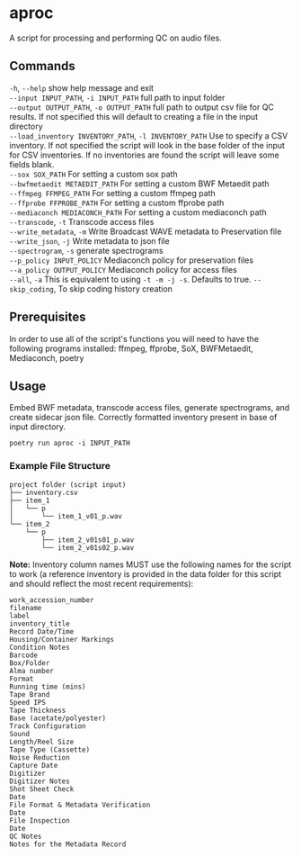# aproc
A script for processing and performing QC on audio files.

## Commands
`-h`, `--help`            show help message and exit   
`--input INPUT_PATH`, `-i INPUT_PATH`
                      full path to input folder   
`--output OUTPUT_PATH`, `-o OUTPUT_PATH`
                      full path to output csv file for QC results. If not specified this will default to creating a file in the input directory   
`--load_inventory INVENTORY_PATH`, `-l INVENTORY_PATH`
                      Use to specify a CSV inventory. If not specified the script will look in the base folder of the input for CSV inventories. If no inventories are found the script will leave some fields blank.   
`--sox SOX_PATH`        For setting a custom sox path   
`--bwfmetaedit METAEDIT_PATH`
                      For setting a custom BWF Metaedit path   
`--ffmpeg FFMPEG_PATH`  For setting a custom ffmpeg path   
`--ffprobe FFPROBE_PATH`
                      For setting a custom ffprobe path   
`--mediaconch MEDIACONCH_PATH`
                      For setting a custom mediaconch path   
`--transcode`, `-t`       Transcode access files   
`--write_metadata`, `-m`  Write Broadcast WAVE metadata to Preservation file   
`--write_json`, `-j`      Write metadata to json file   
`--spectrogram`, `-s`     generate spectrograms   
`--p_policy INPUT_POLICY`
                      Mediaconch policy for preservation files   
`--a_policy OUTPUT_POLICY`
                      Mediaconch policy for access files   
`--all`, `-a`         This is equivalent to using `-t -m -j -s`. Defaults to true. 
`--skip_coding`,      To skip coding history creation

## Prerequisites
In order to use all of the script's functions you will need to have the following programs installed: ffmpeg, ffprobe, SoX, BWFMetaedit, Mediaconch, poetry

## Usage
Embed BWF metadata, transcode access files, generate spectrograms, and create sidecar json file. Correctly formatted inventory present in base of input directory.
```
poetry run aproc -i INPUT_PATH
```
### Example File Structure
```
project folder (script input)
├── inventory.csv
├── item_1
│   └── p
│       └── item_1_v01_p.wav
└── item_2
    └── p
        ├── item_2_v01s01_p.wav
        └── item_2_v01s02_p.wav
```

**Note:** Inventory column names MUST use the following names for the script to work (a reference inventory is provided in the data folder for this script and should reflect the most recent requirements):
```
work_accession_number
filename
label
inventory_title
Record Date/Time
Housing/Container Markings
Condition Notes
Barcode
Box/Folder
Alma number
Format
Running time (mins)
Tape Brand
Speed IPS
Tape Thickness
Base (acetate/polyester)
Track Configuration
Sound
Length/Reel Size
Tape Type (Cassette)
Noise Reduction
Capture Date
Digitizer
Digitizer Notes
Shot Sheet Check
Date
File Format & Metadata Verification
Date
File Inspection
Date
QC Notes
Notes for the Metadata Record
```
